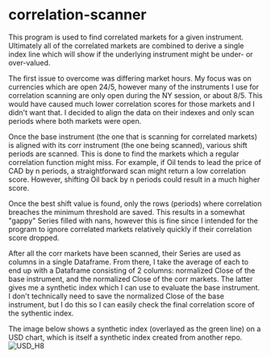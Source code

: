 # correlation-scanner
This program is used to find correlated markets for a given instrument. Ultimately all of the correlated markets are combined to derive a single index line which will show if the underlying instrument might be under- or over-valued. 

The first issue to overcome was differing market hours.  My focus was on currencies which are open 24/5, however many of the instruments I use for correlation scanning are only open during the NY session, or about 8/5.  This would have caused much lower correlation scores for those markets and I didn't want that. I decided to align the data on their indexes and only scan periods where both markets were open. 

Once the base instrument (the one that is scanning for correlated markets) is aligned with its corr instrument (the one being scanned), various shift periods are scanned. This is done to find the markets which a regular correlation function might miss.  For example, if Oil tends to lead the price of CAD by n periods, a straightforward scan might return a low correlation score.  However, shifting Oil back by n periods could result in a much higher score.

Once the best shift value is found, only the rows (periods) where correlation breaches the minimum threshold are saved. This results in a somewhat "gappy" Series filled with nans, however this is fine since I intended for the program to ignore correlated markets relatively quickly if their correlation score dropped.

After all the corr markets have been scanned, their Series are used as columns in a single Dataframe. From there, I take the average of each to end up with a Dataframe consisting of 2 columns: normalized Close of the base instrument, and the normalized Close of the corr markets. The latter gives me a synthetic index which I can use to evaluate the base instrument.  I don't technically need to save the normalized Close of the base instrument, but I do this so I can easily check the final correlation score of the sythentic index.

The image below shows a synthetic index (overlayed as the green line) on a USD chart, which is itself a synthetic index created from another repo.
![USD_H8](https://user-images.githubusercontent.com/62268115/121256188-ea23b380-c871-11eb-9052-bbaffb56f3e0.png)
